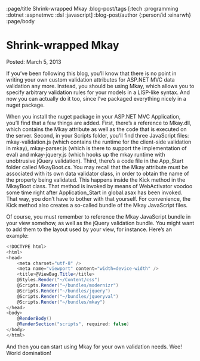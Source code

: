 :page/title Shrink-wrapped Mkay
:blog-post/tags [:tech :programming :dotnet :aspnetmvc :dsl :javascript]
:blog-post/author {:person/id :einarwh}
:page/body

# Shrink-wrapped Mkay

Posted: March 5, 2013

If you’ve been following this blog, you’ll know that there is no point in writing your own custom validation attributes for ASP.NET MVC data validation any more. Instead, you should be using Mkay, which allows you to specify arbitrary validation rules for your models in a LISP-like syntax. And now you can actually do it too, since I’ve packaged everything nicely in a nuget package.

When you install the nuget package in your ASP.NET MVC Application, you’ll find that a few things are added. First, there’s a reference to Mkay.dll, which contains the Mkay attribute as well as the code that is executed on the server. Second, in your Scripts folder, you’ll find three JavaScript files: mkay-validation.js (which contains the runtime for the client-side validation in mkay), mkay-parser.js (which is there to support the implementation of eval) and mkay-jquery.js (which hooks up the mkay runtime with unobtrusive jQuery validation). Third, there’s a code file in the App_Start folder called MkayBoot.cs. You may recall that the Mkay attribute must be associated with its own data validator class, in order to obtain the name of the property being validated. This happens inside the Kick method in the MkayBoot class. That method is invoked by means of WebActivator voodoo some time right after Application_Start in global.asax has been invoked. That way, you don’t have to bother with that yourself. For convenience, the Kick method also creates a so-called bundle of the Mkay JavaScript files.

Of course, you must remember to reference the Mkay JavaScript bundle in your view somehow, as well as the jQuery validation bundle. You might want to add them to the layout used by your view, for instance. Here’s an example:

```csharp
<!DOCTYPE html>
<html>
<head>
    <meta charset="utf-8" />
    <meta name="viewport" content="width=device-width" />
    <title>@ViewBag.Title</title>
    @Styles.Render("~/Content/css")
    @Scripts.Render("~/bundles/modernizr")
    @Scripts.Render("~/bundles/jquery")
    @Scripts.Render("~/bundles/jqueryval")
    @Scripts.Render("~/bundles/mkay")
</head>
<body>
    @RenderBody()
    @RenderSection("scripts", required: false)
</body>
</html>
```

And then you can start using Mkay for your own validation needs. Wee! World domination!

